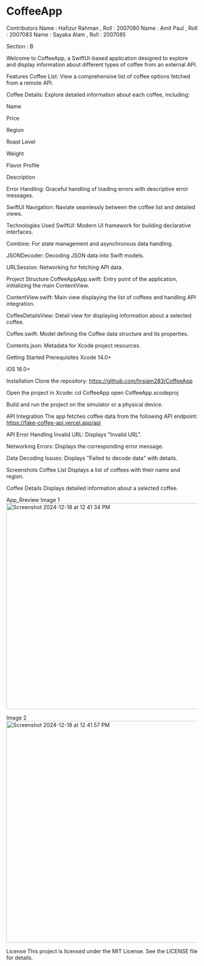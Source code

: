 # CoffeeApp

Contributors 
Name : Hafizur Rahman , Roll : 2007080
Name : Amit Paul , Roll : 2007083
Name : Sayaka Alam , Roll : 2007085

Section : B

Welcome to CoffeeApp, a SwiftUI-based application designed to explore and display information about different types of coffee from an external API.


Features
Coffee List: View a comprehensive list of coffee options fetched from a remote API.

Coffee Details: Explore detailed information about each coffee, including:

Name

Price

Region

Roast Level

Weight

Flavor Profile

Description

Error Handling: Graceful handling of loading errors with descriptive error messages.

SwiftUI Navigation: Naviate seamlessly between the coffee list and detailed views.

Technologies Used
SwiftUI: Modern UI framework for building declarative interfaces.

Combine: For state management and asynchronous data handling.

JSONDecoder: Decoding JSON data into Swift models.

URLSession: Networking for fetching API data.

Project Structure
CoffeeAppApp.swift: Entry point of the application, initializing the main ContentView.

ContentView.swift: Main view displaying the list of coffees and handling API integration.

CoffeeDetailsView: Detail view for displaying information about a selected coffee.

Coffee.swift: Model defining the Coffee data structure and its properties.

Contents.json: Metadata for Xcode project resources.

Getting Started
Prerequisites
Xcode 14.0+

iOS 16.0+

Installation
Clone the repository:
https://github.com/hrsiam283/CoffeeApp

Open the project in Xcode:
cd CoffeeApp
open CoffeeApp.xcodeproj

Build and run the project on the simulator or a physical device.

API Integration
The app fetches coffee data from the following API endpoint:
https://fake-coffee-api.vercel.app/api

API Error Handling
Invalid URL: Displays "Invalid URL".

Networking Errors: Displays the corresponding error message.

Data Decoding Issues: Displays "Failed to decode data" with details.

Screenshots
Coffee List Displays a list of coffees with their name and region.

Coffee Details Displays detailed information about a selected coffee.

App_Rreview
Image 1
<img width="542" alt="Screenshot 2024-12-18 at 12 41 34 PM" src="https://github.com/user-attachments/assets/56850051-bcf0-4e81-b523-2e633da42446" />


Image 2
<img width="583" alt="Screenshot 2024-12-18 at 12 41 57 PM" src="https://github.com/user-attachments/assets/e6430e53-3610-4d6f-8974-308f4281d0e5" />


License
This project is licensed under the MIT License. See the LICENSE file for details.






